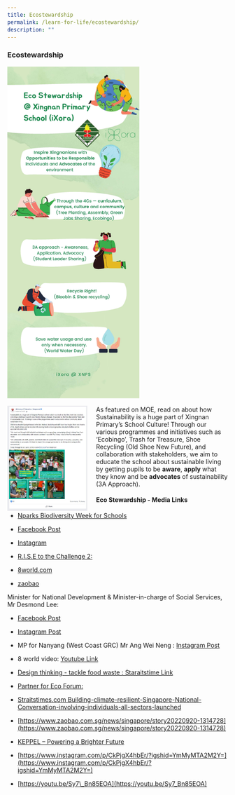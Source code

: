 ```yaml
---
title: Ecostewardship
permalink: /learn-for-life/ecostewardship/
description: ""
---
```

### Ecostewardship

<img src="/images/eco1.png" style="width:60%">

<img src="/images/eco2.png" style="width:183px;height:240px;margin-right:20px;" align="left"> As featured on MOE, read on about how Sustainability is a huge part of Xingnan Primary’s School Culture! Through our various programmes and initiatives such as ‘Ecobingo’, Trash for Treasure, Shoe Recycling (Old Shoe New Future), and collaboration with stakeholders, we aim to educate the school about sustainable living by getting pupils to be&nbsp;**aware**,&nbsp;**apply**&nbsp;what they know and be&nbsp;**advocates**&nbsp;of sustainability (3A Approach).  

#### Eco Stewardship - Media Links

* [Nparks Biodiversity Week for Schools](https://youtu.be/fVgkufQ9wfI)
* [Facebook Post](https://www.facebook.com/moesingapore/posts/344138041082688)

* [Instagram](https://www.instagram.com/p/CcKBZkGJOUG/)

* [R.I.S.E to the Challenge 2:](https://www.straitstimes.com/singapore/environment/new-edition-of-programme-on-sea-level-rise-to-benefit-over-600000-students-by-2024)&nbsp;

* [8world.com](https://www.8world.com/singapore/climate-change-rise-challenge-1896406)&nbsp;

* [zaobao](https://www.zaobao.com.sg/realtime/singapore/story20220822-1305359)

Minister for National Development &amp; Minister-in-charge of Social Services, Mr Desmond Lee:&nbsp;

* [Facebook Post](https://www.facebook.com/100044406667199/posts/pfbid0S16PJgfSacFRy416huKDrNyznsBuRFN6roRsqeRCBRTZpjZyPfp4z2rD2zKr2s8Bl/?sfnsn=mo)&nbsp;
 
* [Instagram Post ](https://www.instagram.com/p/ChkQRzrvgvP/?igshid=YmMyMTA2M2Y%3D)

* MP for Nanyang (West Coast GRC) Mr Ang Wei Neng : [Instagram Post](https://www.instagram.com/p/Chjxp5hu9xK/?igshid=YmMyMTA2M2Y=)&nbsp;
 
* 8 world video: 
 [Youtube Link](https://youtu.be/oOTA7q72deY)&nbsp;

* [Design thinking - tackle food waste : Staraitstime Link](https://www.straitstimes.com/singapore/community/new-design-thinking-programme-gets-young-students-to-tackle-food-waste-climate-change)
 
* [Partner for Eco Forum:](https://www.mse.gov.sg/resource-room/category/2022-09-19-media-release-on-partners-for-the-environment-forum-2022)&nbsp;
 
* [Straitstimes.com Building-climate-resilient-Singapore-National-Conversation-involving-individuals-all-sectors-launched](https://www.straitstimes.com/singapore/building-climate-resilient-spore-national-conversation-involving-individuals-all-sectors-launched)&nbsp;

* [https://www.zaobao.com.sg/news/singapore/story20220920-1314728](https://www.zaobao.com.sg/news/singapore/story20220920-1314728)&nbsp;
 
* [KEPPEL – Powering a Brighter Future](https://www.straitstimes.com/singapore/environment/keppel-electric-practical-ways-to-cut-their-carbon-footprint-how-the-young-are-learning-to-play-an-active-role-in-climate-action?utm_source=outbrain&amp;utm_medium=dc-outbrain-sponsored&amp;utm_campaign=apx65428_509476&amp;dicbo=v1-7ef2ad8386f6ec2f024b1049b052ef09-009e7629b02eead22e21666f297926b693-ge4tcmbrmm3tqljsmfsdkljugzsdqllbgazdklleg5qtsyldgfrgcnjzmy)&nbsp;

* [https://www.instagram.com/p/CkPjgX4hbEr/?igshid=YmMyMTA2M2Y=](https://www.instagram.com/p/CkPjgX4hbEr/?igshid=YmMyMTA2M2Y=)&nbsp;
   
* [https://youtu.be/Sy7\_Bn85EOA](https://youtu.be/Sy7_Bn85EOA)